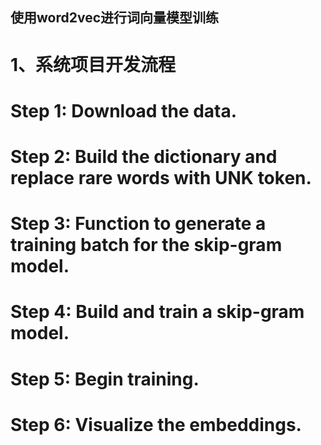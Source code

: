 
## 使用word2vec进行词向量模型训练


# 1、系统项目开发流程

# Step 1: Download the data.

# Step 2: Build the dictionary and replace rare words with UNK token.

# Step 3: Function to generate a training batch for the skip-gram model.

# Step 4: Build and train a skip-gram model.

# Step 5: Begin training.

# Step 6: Visualize the embeddings.
        
      





















    

